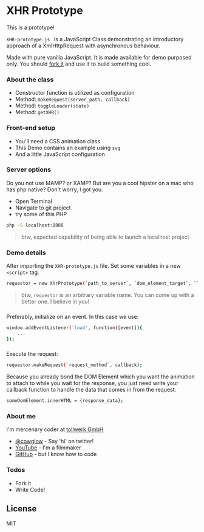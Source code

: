 # XHR Prototype

This is a prototype!

`XHR-prototype.js ` is a JavaScript Class demonstrating an introductory approach of a XmlHttpRequest with asynchronous 
behaviour.


Made with pure vanilla JavaScript.
It is made available for demo purposed only. You should [fork it](https://github.com/cowglow/XHR-Prototype) and use it 
to build something cool.


### About the class
  - Constructor function is utilized as configuration
  - Method: `makeRequest(server_path, callback)`
  - Method: `toggleLoader(state)`
  - Method: `getXHR()`

### Front-end setup
  - You'll need a CSS animation class
  - This Demo contains an example using `svg`
  - And a little JavaScript configuration

### Server options
Do you not use MAMP? or XAMP? But are you a cool hipster on a mac who has php native?
Don't worry, I got you. 
  - Open Terminal
  - Navigate to git project
  - try some of this PHP
  
  ```sh
  php -S localhost:8888
  ```
 > btw, expected capability of being able to launch a localhost project



### Demo details

After importing the `XHR-prototype.js` file. Set some variables in a new `<script>` tag.

```sh
requestor = new XhrPrototype(`path_to_server`, `dom_element_target`, `loading_animation_css`);
```

> btw, `requestor` is an arbitrary variable name. You can come up with a better one. I believe in you! 

###
###

Preferably, initialize on an event. In this case we use:
```sh
window.addEventListener('load', function([event]){
    ...
});
```

###
###

Execute the request:
```sh
requestor.makeRequest(`request_method`, callback);
```
Because you already bond the DOM Element which you want the animation to attach to while you wait for the response, you 
just need write your callback function to handle the data that comes in from the request.

```sh
someDomElement.innerHTML = {response_data};
```

### About me

I'm mercenary coder at [tollwerk GmbH](https://github.com/tollwerk)

* [@cowglow](https://twitter.com/cowglow) - Say 'hi' on twitter!
* [YouTube](https://youtube.com/c/cowglow) - I'm a filmmaker
* [GitHub](https://github.com/cowglow) - but I know how to code


### Todos

 - Fork it
 - Write Code!

License
----

MIT
